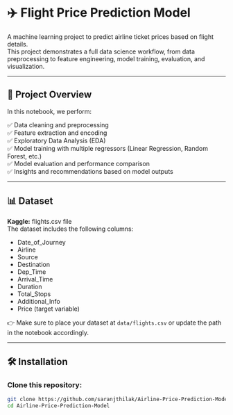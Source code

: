 # ✈️ Flight Price Prediction Model

A machine learning project to predict airline ticket prices based on flight details.  
This project demonstrates a full data science workflow, from data preprocessing to feature engineering, model training, evaluation, and visualization.

---

## 📌 Project Overview

In this notebook, we perform:

✅ Data cleaning and preprocessing  
✅ Feature extraction and encoding  
✅ Exploratory Data Analysis (EDA)  
✅ Model training with multiple regressors (Linear Regression, Random Forest, etc.)  
✅ Model evaluation and performance comparison  
✅ Insights and recommendations based on model outputs

---

## 📊 Dataset

**Kaggle:** flights.csv file  
The dataset includes the following columns:

- Date_of_Journey  
- Airline  
- Source  
- Destination  
- Dep_Time  
- Arrival_Time  
- Duration  
- Total_Stops  
- Additional_Info  
- Price (target variable)

👉 Make sure to place your dataset at `data/flights.csv` or update the path in the notebook accordingly.

---

## 🛠️ Installation

### Clone this repository:

```bash
git clone https://github.com/saranjthilak/Airline-Price-Prediction-Model.git
cd Airline-Price-Prediction-Model
